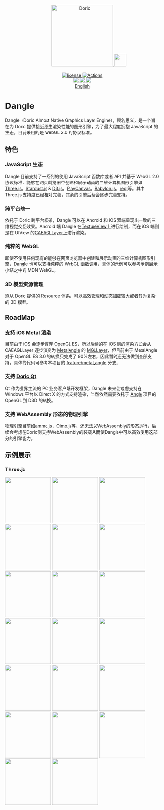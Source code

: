 <div align="center" style="position: relative;">
    <img width="40" />
    <a href="https://doric.pub">
        <img alt="Doric" src="https://doric.pub/logo.png" width="200" />
    </a>
    <img src="https://upload.wikimedia.org/wikipedia/commons/2/25/WebGL_Logo.svg" width="40" />
</div>

<br />

<div align="center">
    <a href="https://github.com/doric-pub/Dangle/blob/master/LICENSE">
        <img alt="license" src="https://img.shields.io/npm/l/dangle" />
    </a>
    <a href="https://github.com/doric-pub/Dangle/actions">
        <img alt="Actions" src="https://github.com/doric-pub/Dangle/workflows/Release/badge.svg" />
    </a>
</div>

<div align="center">
  <a href= "https://www.npmjs.com/package/dangle">
     <img src="https://img.shields.io/npm/v/dangle"/>
  </a>
  <a href="https://mvnrepository.com/artifact/pub.doric/dangle">
    <img src="https://img.shields.io/maven-central/v/pub.doric/dangle"/>
  </a>
  <a href="https://cocoapods.org/pods/Dangle">
    <img src="https://img.shields.io/cocoapods/v/Dangle"/>
  </a>
</div>
<div align="center">
 <a href="README-en.md">
    English
 </a>
</div>

# Dangle

Dangle（Doric Almost Native Graphics Layer Engine），顾名思义，是一个旨在为 Doric 提供接近原生渲染性能的图形引擎，为了最大程度拥抱 JavaScript 的生态，目前采用的是 WebGL 2.0 的协议标准。

## 特色

### JavaScript 生态

Dangle 目前支持了一系列的使用 JavaScript 函数库或者 API 并基于 WebGL 2.0 协议标准，能够在网页浏览器中创建和展示动画的三维计算机图形引擎如<a href="https://threejs.org/">Three.js</a>，<a href="https://stardustjs.github.io/">Stardust.js</a> & <a href="https://d3js.org/">D3.js</a>，<a href="https://playcanvas.com/">PlayCanvas</a>，<a href="https://www.babylonjs.com/">Babylon.js</a>，<a href="http://regl.party/">regl</a>等。其中 Three.js 支持度已经相对完善，其余的引擎后续会逐步完善支持。

### 跨平台统一

依托于 Doric 跨平台框架，Dangle 可以在 Android 和 iOS 双端呈现出一致的三维视觉交互效果。Android 端 Dangle 在<a href="https://developer.android.com/reference/android/view/TextureView">TextureView</a>上进行绘制，而在 iOS 端则是在 UIView 的<a href="https://developer.apple.com/documentation/quartzcore/caeagllayer">CAEAGLLayer</a>上进行渲染。

### 纯粹的 WebGL

即使不使用任何现有的能够在网页浏览器中创建和展示动画的三维计算机图形引擎，Dangle 也可以支持纯粹的 WebGL 函数调用，具体的示例可以参考示例展示小结之中的 MDN WebGL。

### 3D 模型资源管理

遵从 Doric 提供的 Resource 体系，可以高效管理和动态加载较大或者较为复杂的 3D 模型。

## RoadMap

### 支持 iOS Metal 渲染

目前由于 iOS 会逐步废弃 OpenGL ES，所以后续的在 iOS 侧的渲染方式会从 CAEAGLLayer 逐步演变为 <a href="https://github.com/kakashidinho/metalangle">MetalAngle</a> 的 <a href="https://github.com/kakashidinho/metalangle/blob/master/ios/xcode/MGLKit/MGLLayer.h">MGLLayer</a>，但目前由于 MetalAngle 对于 OpenGL ES 3.0 的转换只完成了 90%左右，因此暂时还无法做到全部支持，具体的代码可参考本项目的 <a href="https://github.com/doric-pub/Dangle/tree/feature/metal_angle">feature/metal_angle</a> 分支。

### 支持 <a href="https://github.com/doric-pub/Doric/tree/master/doric-Qt">Doric Qt</a>

Qt 作为业界主流的 PC 业务客户端开发框架，Dangle 未来会考虑支持在 Windows 平台以 Direct X 的方式支持渲染，当然依然需要依托于 <a href="https://chromium.googlesource.com/angle/angle">Angle</a> 项目的 OpenGL 到 D3D 的转换。

### 支持 WebAssembly 形态的物理引擎

物理引擎目前如<a href="https://github.com/kripken/ammo.js/">ammo.js</a>，<a href="https://github.com/lo-th/Oimo.js/">Oimo.js</a>等，还无法以WebAssembly的形态运行，后续会考虑在Doric侧支持WebAssembly的装载从而使Dangle中可以高效使用这部分的引擎能力。

## 示例展示

### Three.js

<div>
    <img src="https://user-images.githubusercontent.com/5223226/155516150-3438d6ac-9322-4fee-8021-d6bc74e0c731.jpeg" width="150"/>
    <img src="https://user-images.githubusercontent.com/5223226/155516245-e8c0df9a-4075-4402-ab56-6d327c1f3d2d.jpeg" width="150"/>
    <img src="https://user-images.githubusercontent.com/5223226/155518481-6ba82d48-1ca0-443e-b4a1-5ed32829353d.png" width="150">
    <img src="https://user-images.githubusercontent.com/5223226/155642158-356ecf09-46b7-4e33-8dd5-845502d7113d.png" width="150"/>
    <img src="https://user-images.githubusercontent.com/5223226/155642313-c9c38a6f-eb6a-4ef4-a953-cf79eb399aab.png" width="150"/>
    <img src="https://user-images.githubusercontent.com/5223226/155642912-a0aff35e-4f42-4b86-8806-5c30b5f4a059.png" width="150"/>
    <img src="https://user-images.githubusercontent.com/5223226/155643032-5de181da-6df7-4b97-81e0-7f35d09ba95d.png" width="150"/>
    <img src="https://user-images.githubusercontent.com/5223226/155643932-dcf895dd-ee8b-4876-b7db-e1341e4934ff.png" width="150"/>
    <img src="https://user-images.githubusercontent.com/5223226/155644161-ce4b0478-6ec5-405f-834f-8b01b19c4b3e.png" width="150"/>
    <img src="https://user-images.githubusercontent.com/5223226/155516299-0e2261a1-68bc-44a9-af58-7ae28f541d32.jpeg" width="150"/>
    <img src="https://user-images.githubusercontent.com/5223226/155516398-e922c395-dcd3-4a4d-890f-05a7d929f7e0.jpeg" width="150"/>
    <img src="https://user-images.githubusercontent.com/5223226/155516496-1b281746-90bf-4a52-add3-c54e4ff41a19.jpeg" width="150"/>
    <img src="https://user-images.githubusercontent.com/5223226/155516632-28b56228-59cc-4e53-82e7-f623f3308474.jpeg" width="150"/>
    <img src="https://user-images.githubusercontent.com/5223226/155516747-08343de9-7ec9-4503-bfcb-084cea10932f.jpeg" width="150"/>
    <img src="https://user-images.githubusercontent.com/5223226/155517215-1fde21a3-97b8-4936-8acd-350a35cc2b89.png" width="150">
    <img src="https://user-images.githubusercontent.com/5223226/155517400-41693afa-b753-43ca-bf0c-9ec0304c2e47.png" width="150">
    <img src="https://user-images.githubusercontent.com/5223226/155517552-bbb4b312-4500-4ab6-ac73-29bfddc4b6da.png" width="150">
    <img src="https://user-images.githubusercontent.com/5223226/155517771-28b4f66f-87bc-40fe-b279-a7a12a55148b.png" width="150">
    <img src="https://user-images.githubusercontent.com/5223226/155517926-a4ab5fa2-6d29-4a33-be00-08e1f9dc5792.png" width="150">
    <img src="https://user-images.githubusercontent.com/5223226/155518087-9f18ea0a-b35d-4d53-a0bb-872147305cf1.png" width="150">
</div>
